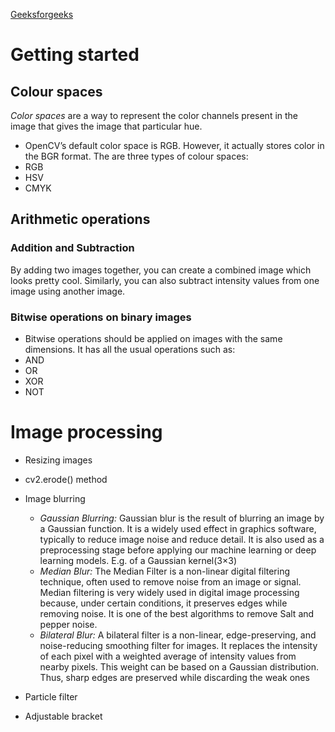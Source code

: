 [Geeksforgeeks](https://www.geeksforgeeks.org/opencv-python-tutorial/?ref=lbp)
# Getting started
## Colour spaces
*Color spaces* are a way to represent the color channels present in the image that gives the image that particular hue.
- OpenCV’s default color space is RGB. However, it actually stores color in the BGR format.
The are three types of colour spaces:
- RGB 
- HSV 
- CMYK
## Arithmetic operations
### Addition and Subtraction
By adding two images together, you can create a combined image which looks pretty cool. Similarly, you can also subtract intensity values from one image using another image.
### Bitwise operations on binary images
- Bitwise operations should be applied on images with the same dimensions.
It has all the usual operations such as:
- AND
- OR
- XOR
- NOT
# Image processing
- Resizing images
- cv2.erode() method
- Image blurring
	- *Gaussian Blurring:* Gaussian blur is the result of blurring an image by a Gaussian function. It is a widely used effect in graphics software, typically to reduce image noise and reduce detail. It is also used as a preprocessing stage before applying our machine learning or deep learning models. E.g. of a Gaussian kernel(3×3)
	- *Median Blur:* The Median Filter is a non-linear digital filtering technique, often used to remove noise from an image or signal. Median filtering is very widely used in digital image processing because, under certain conditions, it preserves edges while removing noise. It is one of the best algorithms to remove Salt and pepper noise.
	- *Bilateral Blur:* A bilateral filter is a non-linear, edge-preserving, and noise-reducing smoothing filter for images. It replaces the intensity of each pixel with a weighted average of intensity values from nearby pixels. This weight can be based on a Gaussian distribution. Thus, sharp edges are preserved while discarding the weak ones

- Particle filter
- Adjustable bracket